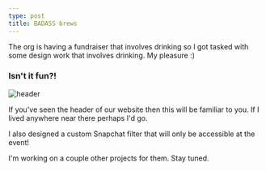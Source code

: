 ```yaml
---
type: post
title: BADASS brews
---
```


The org is having a fundraiser that involves drinking so I got tasked with some design work that involves drinking. My pleasure :) 
### Isn't it fun?!
![header](https://github.com/kdawgy/kdawgy.github.io/blob/master/_posts/assets/brewhaha.jpg?raw=true)

If you've seen the header of our website then this will be familiar to you. If I lived anywhere near there perhaps I'd go. 

I also designed a custom Snapchat filter that will only be accessible at the event!

I'm working on a couple other projects for them. Stay tuned. 


